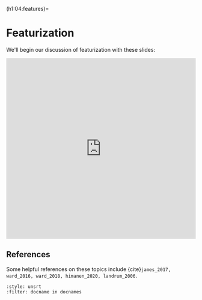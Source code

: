 (h1:04:features)=
# Featurization

We'll begin our discussion of featurization with these slides:

<iframe src="https://docs.google.com/presentation/d/e/2PACX-1vQPqxuEq1VX3tBrRqlm1XgvLGfKji00YO_1fJ4SCgevkgOjoEBjK4bmzlXRssrW9Oi3pmbdRKFU2DOM/embed?start=false&loop=false&delayms=3000" frameborder="0" width="100%" height="480" allowfullscreen="true" mozallowfullscreen="true" webkitallowfullscreen="true"></iframe>


## References

Some helpful references on these topics include {cite}`james_2017, ward_2016, ward_2018, himanen_2020, landrum_2006`.

```{bibliography}
:style: unsrt
:filter: docname in docnames
```

